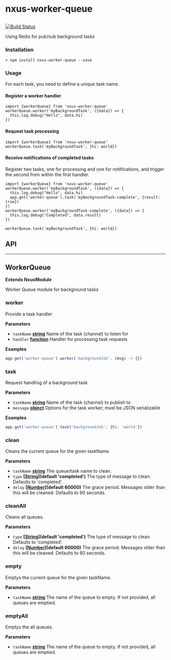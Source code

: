 # nxus-worker-queue

## 

[![Build Status](https://travis-ci.org/nxus/worker-queue.svg?branch=master)](https://travis-ci.org/nxus/worker-queue)

Using Redis for pub/sub background tasks

### Installation

    > npm install nxus-worker-queue --save

### Usage

For each task, you need to define a unique task name.

#### Register a worker handler

    import {workerQueue} from 'nxus-worker-queue'
    workerQueue.worker('myBackgroundTask', ({data}) => {
      this.log.debug("Hello", data.hi)
    })

#### Request task processing

    import {workerQueue} from 'nxus-worker-queue'
    workerQueue.task('myBackgroundTask', {hi: world})

#### Receive notifications of completed tasks

Register two tasks, one for processing and one for notifications, and trigger the second from within the first handler.

    import {workerQueue} from 'nxus-worker-queue'
    workerQueue.worker('myBackgroundTask', ({data}) => {
      this.log.debug("Hello", data.hi)
      app.get('worker-queue').task('myBackgroundTask-complete', {result: true})
    })
    workerQueue.worker('myBackgroundTask-complete', ({data}) => {
      this.log.debug("Completed", data.result)
    })

`workerQueue.task('myBackgroundTask', {hi: world})`

## API

* * *

## WorkerQueue

**Extends NxusModule**

Worker Queue module for background tasks

### worker

Provide a task handler

**Parameters**

-   `taskName` **[string](https://developer.mozilla.org/en-US/docs/Web/JavaScript/Reference/Global_Objects/String)** Name of the task (channel) to listen for
-   `handler` **[function](https://developer.mozilla.org/en-US/docs/Web/JavaScript/Reference/Statements/function)** Handler for processing task requests

**Examples**

```javascript
app.get('worker-queue').worker('backgroundJob', (msg) -> {})
```

### task

Request handling of a background task

**Parameters**

-   `taskName` **[string](https://developer.mozilla.org/en-US/docs/Web/JavaScript/Reference/Global_Objects/String)** Name of the task (channel) to publish to
-   `message` **[object](https://developer.mozilla.org/en-US/docs/Web/JavaScript/Reference/Global_Objects/Object)** Options for the task worker;
      must be JSON serializable

**Examples**

```javascript
app.get('worker-queue').task('backgroundJob', {hi: 'world'})
```

### clean

Cleans the current queue for the given taskName.

**Parameters**

-   `taskName` **[string](https://developer.mozilla.org/en-US/docs/Web/JavaScript/Reference/Global_Objects/String)** The queue/task name to clean.
-   `type` **\[[String](https://developer.mozilla.org/en-US/docs/Web/JavaScript/Reference/Global_Objects/String)](default 'completed')** The type of message to clean. Defaults to 'completed'.
-   `delay` **\[[Number](https://developer.mozilla.org/en-US/docs/Web/JavaScript/Reference/Global_Objects/Number)](default 60000)** The grace period. Messages older than this will be cleaned. Defaults to 60 seconds.

### cleanAll

Cleans all queues.

**Parameters**

-   `type` **\[[String](https://developer.mozilla.org/en-US/docs/Web/JavaScript/Reference/Global_Objects/String)](default 'completed')** The type of message to clean. Defaults to 'completed'.
-   `delay` **\[[Number](https://developer.mozilla.org/en-US/docs/Web/JavaScript/Reference/Global_Objects/Number)](default 60000)** The grace period. Messages older than this will be cleaned. Defaults to 60 seconds.

### empty

Emptys the current queue for the given taskName.

**Parameters**

-   `taskName` **[string](https://developer.mozilla.org/en-US/docs/Web/JavaScript/Reference/Global_Objects/String)** The name of the queue to empty. If not provided, all queues are emptied.

### emptyAll

Emptys the all queues.

**Parameters**

-   `taskName` **[string](https://developer.mozilla.org/en-US/docs/Web/JavaScript/Reference/Global_Objects/String)** The name of the queue to empty. If not provided, all queues are emptied.
